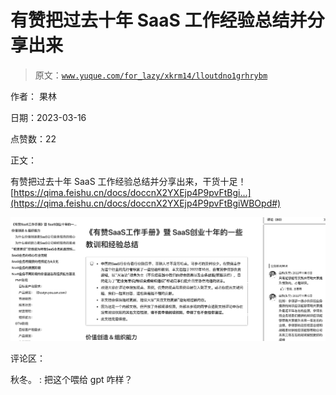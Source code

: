 # 有赞把过去十年 SaaS 工作经验总结并分享出来

> 原文：[`www.yuque.com/for_lazy/xkrm14/lloutdno1grhrybm`](https://www.yuque.com/for_lazy/xkrm14/lloutdno1grhrybm)

作者： 果林

日期：2023-03-16

点赞数：22

正文：

有赞把过去十年 SaaS 工作经验总结并分享出来，干货十足！ [https://qima.feishu.cn/docs/doccnX2YXEjp4P9pvFtBgi...](https://qima.feishu.cn/docs/doccnX2YXEjp4P9pvFtBgiWBOpd#)

![](img/e22777faae558c08022742204d4db907.png)

评论区：

秋冬。 : 把这个喂给 gpt 咋样？

